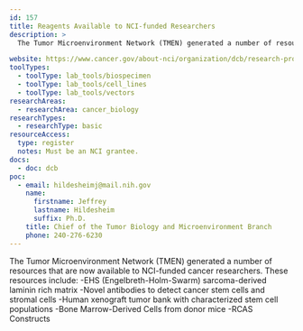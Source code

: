 ```yaml
---
id: 157
title: Reagents Available to NCI-funded Researchers
description: >
  The Tumor Microenvironment Network (TMEN) generated a number of resources that are now available to NCI-funded cancer researchers. These resources include EHS (Engelbreth-Holm-Swarm) sarcoma-derived laminin rich matrix; novel antibodies to detect cancer stem cells and stromal cells; human xenograft tumor bank with characterized stem cell populations; bone marrow-derived cells from donor mice; and RCAS Constructs.

website: https://www.cancer.gov/about-nci/organization/dcb/research-programs/past-programs/tmen
toolTypes:
  - toolType: lab_tools/biospecimen
  - toolType: lab_tools/cell_lines
  - toolType: lab_tools/vectors
researchAreas:
  - researchArea: cancer_biology
researchTypes:
  - researchType: basic
resourceAccess:
  type: register
  notes: Must be an NCI grantee.
docs:
  - doc: dcb
poc:
  - email: hildesheimj@mail.nih.gov
    name:
      firstname: Jeffrey
      lastname: Hildesheim
      suffix: Ph.D.
    title: Chief of the Tumor Biology and Microenvironment Branch
    phone: 240-276-6230
---
```

The Tumor Microenvironment Network (TMEN) generated a number of resources that are now available to NCI-funded cancer researchers.  These resources include:    -EHS (Engelbreth-Holm-Swarm) sarcoma-derived laminin rich matrix  -Novel antibodies to detect cancer stem cells and stromal cells  -Human xenograft tumor bank with characterized stem cell populations  -Bone Marrow-Derived Cells from donor mice  -RCAS Constructs